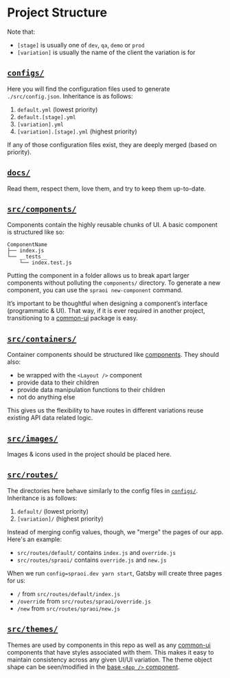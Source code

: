 # Project Structure

Note that:

- `[stage]` is usually one of `dev`, `qa`, `demo` or `prod`
- `[variation]` is usually the name of the client the variation is for

## [`configs/`](https://github.com/spraoi/starter-ui/tree/master/configs)

Here you will find the configuration files used to generate `./src/config.json`. Inheritance is as follows:

1. `default.yml` (lowest priority)
2. `default.[stage].yml`
3. `[variation].yml`
4. `[variation].[stage].yml` (highest priority)

If any of those configuration files exist, they are deeply merged (based on priority).

## [`docs/`](https://github.com/spraoi/starter-ui/tree/master/docs)

Read them, respect them, love them, and try to keep them up-to-date.

## [`src/components/`](https://github.com/spraoi/starter-ui/tree/master/src/components)

Components contain the highly reusable chunks of UI. A basic component is structured like so:

```
ComponentName
├── index.js
└── __tests__
    └── index.test.js
```

Putting the component in a folder allows us to break apart larger components without polluting the `components/`
directory. To generate a new component, you can use the `spraoi new-component` command.

It&rsquo;s important to be thoughtful when designing a component&rsquo;s interface (programmatic & UI). That way, if it
is ever required in another project, transitioning to a [common-ui](https://github.com/spraoi/common-ui) package is
easy.

## [`src/containers/`](https://github.com/spraoi/starter-ui/tree/master/src/containers)

Container components should be structured like [components](#src-components). They should also:

- be wrapped with the `<Layout />` component
- provide data to their children
- provide data manipulation functions to their children
- not do anything else

This gives us the flexibility to have routes in different variations reuse existing API data related logic.

## [`src/images/`](https://github.com/spraoi/starter-ui/tree/master/src/images)

Images & icons used in the project should be placed here.

## [`src/routes/`](https://github.com/spraoi/starter-ui/tree/master/src/routes)

The directories here behave similarly to the config files in [`configs/`](#config). Inheritance is as follows:

1. `default/` (lowest priority)
2. `[variation]/` (highest priority)

Instead of merging config values, though, we "merge" the pages of our app. Here's an example:

- `src/routes/default/` contains `index.js` and `override.js`
- `src/routes/spraoi/` contains `override.js` and `new.js`

When we run `config=spraoi.dev yarn start`, Gatsby will create three pages for us:

- `/` from `src/routes/default/index.js`
- `/override` from `src/routes/spraoi/override.js`
- `/new` from `src/routes/spraoi/new.js`

## [`src/themes/`](https://github.com/spraoi/starter-ui/tree/master/src/themes)

Themes are used by components in this repo as well as any [common-ui](https://github.com/spraoi/common-ui) components
that have styles associated with them. This makes it easy to maintain consistency across any given UI/UI variation. The
theme object shape can be seen/modified in the
[base `<App />` component](https://github.com/spraoi/common-ui/blob/master/packages/base/components/App/types.js).
